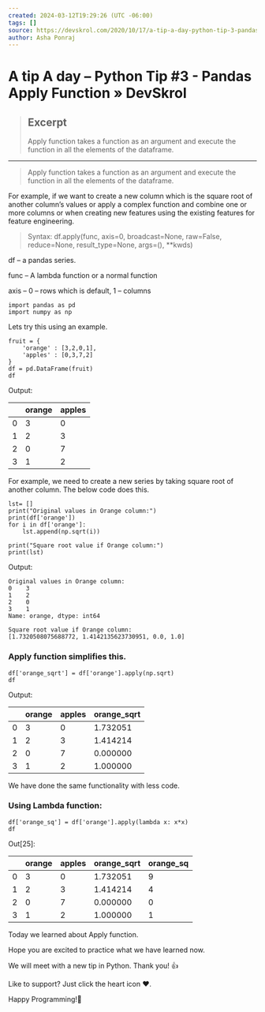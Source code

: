 ```yaml
---
created: 2024-03-12T19:29:26 (UTC -06:00)
tags: []
source: https://devskrol.com/2020/10/17/a-tip-a-day-python-tip-3-pandas-apply-function/
author: Asha Ponraj
---
```


# A tip A day – Python Tip #3 - Pandas Apply Function » DevSkrol

> ## Excerpt
> Apply function takes a function as an argument and execute the function in all the elements of the dataframe.

---
> Apply function takes a function as an argument and execute the function in all the elements of the dataframe.

For example, if we want to create a new column which is the square root of another column’s values or apply a complex function and combine one or more columns or when creating new features using the existing features for feature engineering.

> Syntax: df.apply(func, axis=0, broadcast=None, raw=False, reduce=None, result\_type=None, args=(), \*\*kwds)

df – a pandas series.

func – A lambda function or a normal function

axis – 0 – rows which is default, 1 – columns

```
import pandas as pd
import numpy as np

```

Lets try this using an example.

```
fruit = {
    'orange' : [3,2,0,1],
    'apples' : [0,3,7,2]
}
df = pd.DataFrame(fruit)
df
```

Output:

|  | orange | apples |
| --- | --- | --- |
| 0 | 3 | 0 |
| 1 | 2 | 3 |
| 2 | 0 | 7 |
| 3 | 1 | 2 |

For example, we need to create a new series by taking square root of another column. The below code does this.

```
lst= []
print("Original values in Orange column:")
print(df['orange'])
for i in df['orange']:
    lst.append(np.sqrt(i))
    
print("Square root value if Orange column:")
print(lst)
```

Output:

```
Original values in Orange column:
0    3
1    2
2    0
3    1
Name: orange, dtype: int64

Square root value if Orange column:
[1.7320508075688772, 1.4142135623730951, 0.0, 1.0]
```

### Apply function simplifies this.

```
df['orange_sqrt'] = df['orange'].apply(np.sqrt)
df
```

Output:

|  | orange | apples | orange\_sqrt |
| --- | --- | --- | --- |
| 0 | 3 | 0 | 1.732051 |
| 1 | 2 | 3 | 1.414214 |
| 2 | 0 | 7 | 0.000000 |
| 3 | 1 | 2 | 1.000000 |

We have done the same functionality with less code.

### Using Lambda function:

```
df['orange_sq'] = df['orange'].apply(lambda x: x*x)
df
```

Out\[25\]:

|  | orange | apples | orange\_sqrt | orange\_sq |
| --- | --- | --- | --- | --- |
| 0 | 3 | 0 | 1.732051 | 9 |
| 1 | 2 | 3 | 1.414214 | 4 |
| 2 | 0 | 7 | 0.000000 | 0 |
| 3 | 1 | 2 | 1.000000 | 1 |

Today we learned about Apply function.

Hope you are excited to practice what we have learned now.

We will meet with a new tip in Python. Thank you! 👍

Like to support? Just click the heart icon ❤️.

Happy Programming!🎈
